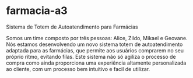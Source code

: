 # farmacia-a3

Sistema de Totem de Autoatendimento para Farmácias

Somos um time composto por três pessoas: Alice, Zildo, Mikael e Geovane. Nós estamos desenvolvendo um novo sistema totem de autoatendimento adaptada para as farmácias, que permite aos usuários comprarem no seu próprio ritmo, evitando filas. Este sistema não só agiliza o processo de compra como ainda proporciona uma experiência altamente personalizada ao cliente, com um processo bem intuitivo e facil de utilizar. 
